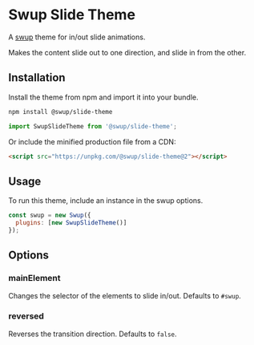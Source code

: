 # Swup Slide Theme

A [swup](https://swup.js.org) theme for in/out slide animations.

Makes the content slide out to one direction, and slide in from the other.

## Installation

Install the theme from npm and import it into your bundle.

```bash
npm install @swup/slide-theme
```

```js
import SwupSlideTheme from '@swup/slide-theme';
```

Or include the minified production file from a CDN:

```html
<script src="https://unpkg.com/@swup/slide-theme@2"></script>
```

## Usage

To run this theme, include an instance in the swup options.

```javascript
const swup = new Swup({
  plugins: [new SwupSlideTheme()]
});
```

## Options

### mainElement

Changes the selector of the elements to slide in/out. Defaults to `#swup`.

### reversed

Reverses the transition direction. Defaults to `false`.
